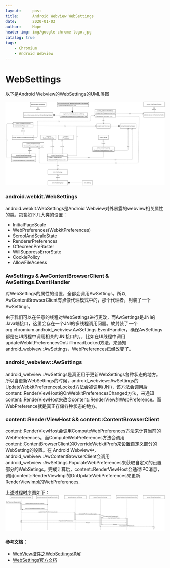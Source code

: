 ```yaml
---
layout:     post
title:      Android Webview WebSettings
date:       2020-01-03
author:     Hope
header-img: img/google-chrome-logo.jpg
catalog: true
tags:
    - Chromium
    - Android Webview
---
```

# WebSettings

以下是Android Webview的WebSettings的UML类图

![drawio](https://raw.githubusercontent.com/YuWeiCong/draw.io/master/chromium/images/WebViewWebSettings.jpg)

### android.webkit.WebSettings
android.webkit.WebSettings是Android Webview对外暴露的webview相关属性的类。包含如下几大类的设置：

- InitialPageScale
- WebPreferences(WebkitPreferences)
- ScroolAndScaleState
- RendererPreferences
- OffecreenPreRaster
- WillSuppressErrorState
- CookiePolicy
- AllowFileAceess

### AwSettings & AwContentBrowserClient & AwSettings.EventHandler
对WebSettings的属性的设置，全都会调用AwSettings。所以AwContentBrowserClient有点像代理模式中的，那个代理者，封装了一个AwSettings。

由于我们可以在任意的线程对WebSettings进行更改，而AwSettings是JNI的Java端接口，这里会存在一个JNI的多线程调用问题。故封装了一个org.chromium.android_webview.AwSettings.EventHandler，确保AwSettings都是在UI线程中调用相关的JNI接口的。，比如在UI线程中调用updateWebkitPreferencesOnUiThreadLocked方法，来通知android_webivew::AwSettings，WebPreferences已经改变了。

### android_webview::AwSettings
android_webview::AwSettings是真正用于更新WebSettings各种状态的地方。所以当更新WebSettings的时候，android_webview::AwSettings的UpdateWebkitPreferencesLocked方法会被调用(JNI)，该方法会调用后content::RenderViewHost的OnWebkitPreferencesChanged方法，来通知content::RenderViewHost来改变content::RenderView的WebPreference。而WebPreference就是真正存储各种状态的地方。

### content::RenderViewHost && content::ContentBrowserClient
content::RenderViewHost会调用ComputeWebPreferences方法来计算当前的WebPreferences。而ComputeWebPreferences方法会调用content::ContentBrowserClient的OverrideWebkitPrefs来设置自定义部分的WebSetting的设置。在 Android Webview中，android_webivew::AwContentBrowserClient会调用android_webview::AwSettings.PopulateWebPreferences来获取自定义的设置部分的WebSetings。完成计算后，content::RenderViewHost会通过IPC消息，调用content::RenderViewImpl的OnUpdateWebPreferences来更新RenderViewImpl的WebPreferences.


上述过程时序图如下：
![drawio](https://raw.githubusercontent.com/YuWeiCong/draw.io/master/chromium/images/WebViewWebSettingsForTiming.jpg)

#### 参考文档：
- [WebView控件之WebSettings详解](https://www.jianshu.com/p/fb6585a7753b)
- [WebSettings官方文档](https://developer.android.com/reference/android/webkit/WebSettings)
